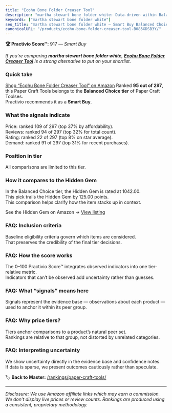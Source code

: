 ```yaml
---
title: "Ecohu Bone Folder Creaser Tool"
description: "martha stewart bone folder white: Data-driven within Balanced Choice ranking using the Practivio Score™. Positioned by quality, value, demand, findability, mom…"
keywords: ["martha stewart bone folder white"]
seo_title: "martha stewart bone folder white — Smart Buy Balanced Choice (2025)"
canonicalURL: "/products/ecohu-bone-folder-creaser-tool-B085XDSB3Y/"
---
```


**🏆 Practivio Score™:** 917 — _Smart Buy_


*If you're comparing **martha stewart bone folder white**, **[Ecohu Bone Folder Creaser Tool](https://www.amazon.com/dp/B085XDSB3Y?tag=practivio-20)** is a strong alternative to put on your shortlist.*
### Quick take
[Shop “Ecohu Bone Folder Creaser Tool” on Amazon](https://www.amazon.com/dp/B085XDSB3Y?tag=practivio-20)
Ranked **95 out of 297**, this Paper Craft Tools belongs to the **Balanced Choice tier** of Paper Craft Toolses.  
Practivio recommends it as a **Smart Buy**.

### What the signals indicate
Price: ranked 109 of 297 (top 37% by affordability).  
Reviews: ranked 94 of 297 (top 32% for total count).  
Rating: ranked 22 of 297 (top 8% on star average).  
Demand: ranked 91 of 297 (top 31% for recent purchases).

### Position in tier
All comparisons are limited to this tier.

### How it compares to the Hidden Gem
In the Balanced Choice tier, the Hidden Gem is rated at 1042.00.  
This pick trails the Hidden Gem by 125.00 points.  
This comparison helps clarify how the item stacks up in context.  

See the Hidden Gem on Amazon → [View listing](https://www.amazon.com/dp/B076Z4N4DP?tag=practivio-20)

### FAQ: Inclusion criteria
Baseline eligibility criteria govern which items are considered.  
That preserves the credibility of the final tier decisions.

### FAQ: How the score works
The 0–100 Practivio Score™ integrates observed indicators into one tier-relative metric.  
Indicators that can’t be observed add uncertainty rather than guesses.

### FAQ: What “signals” means here
Signals represent the evidence base — observations about each product — used to anchor it within its peer group.

### FAQ: Why price tiers?
Tiers anchor comparisons to a product’s natural peer set.  
Rankings are relative to that group, not distorted by unrelated categories.

### FAQ: Interpreting uncertainty
We show uncertainty directly in the evidence base and confidence notes.  
If data is sparse, we present outcomes cautiously rather than speculate.


🏷️ **Back to Master:** [/rankings/paper-craft-tools/](/rankings/paper-craft-tools/)

---
_Disclosure: We use Amazon affiliate links which may earn a commission. We don’t display live prices or review counts. Rankings are produced using a consistent, proprietary methodology._

